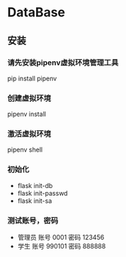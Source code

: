 # DataBase
## 安装
### 请先安装pipenv虚拟环境管理工具
  pip install pipenv
### 创建虚拟环境
  pipenv install
### 激活虚拟环境
  pipenv shell
### 初始化
  * flask init-db
  * flask init-passwd
  * flask init-sa
### 测试账号，密码
  * 管理员
    账号 0001 
    密码 123456
  * 学生
    账号 990101
    密码 888888
